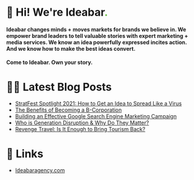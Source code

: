 # 👋 Hi! We're Ideabar<span style="color:#6bbe4a">.</span>

#### Ideabar changes minds + moves markets for brands we believe in. We empower brand leaders to tell valuable stories with expert marketing + media services. We know an idea powerfully expressed incites action. And we know how to make the best ideas convert.
#### Come to Ideabar. Own your story.

# 👩‍💻  Latest Blog Posts
<!-- BLOG-POST-LIST:START -->
- [StratFest Spotlight 2021: How to Get an Idea to Spread Like a Virus](https://ideabaragency.com/news/stratfest-spotlight-2021-how-to-get-an-idea-to-spread-like-a-virus/)
- [The Benefits of Becoming a B-Corporation](https://ideabaragency.com/news/the-benefits-of-becoming-a-b-corporation/)
- [Building an Effective Google Search Engine Marketing Campaign](https://ideabaragency.com/news/building-an-effective-google-search-engine-marketing-campaign/)
- [Who is Generation Disruption & Why Do They Matter?](https://ideabaragency.com/news/who-is-generation-disruption-why-do-they-matter/)
- [Revenge Travel: Is It Enough to Bring Tourism Back?](https://ideabaragency.com/news/revenge-travel-is-it-enough-to-bring-tourism-back/)
<!-- BLOG-POST-LIST:END -->

# 🔗  Links
- [Ideabaragency.com](https://ideabaragency.com)
